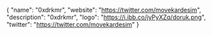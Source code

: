 {
  "name": "0xdrkmr",
  "website": "https://twitter.com/movekardesim",
  "description": "0xdrkmr",
  "logo": "https://i.ibb.co/jyPyXZq/doruk.png",
  "twitter": "https://twitter.com/movekardesim"
}
